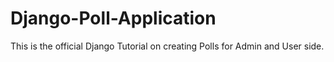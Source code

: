 # Django-Poll-Application
This is the official Django Tutorial on creating Polls for Admin and User side.

